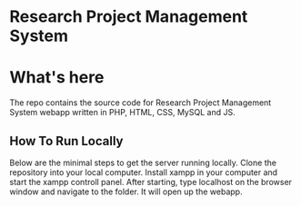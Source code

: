 # Research Project Management System
# What's here

The repo contains the source code for Research Project Management System webapp written in PHP, HTML, CSS, MySQL and JS.

## How To Run Locally

Below are the minimal steps to get the server running locally.
Clone the repository into your local computer.
Install xampp in your computer and start the xampp controll panel.
After starting, type localhost on the browser window and navigate to the folder.
It will open up the webapp.
